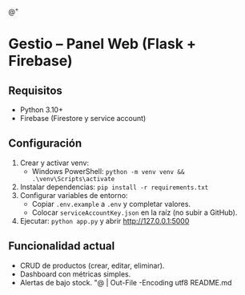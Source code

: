 @"
# Gestio – Panel Web (Flask + Firebase)

## Requisitos
- Python 3.10+
- Firebase (Firestore y service account)

## Configuración
1. Crear y activar venv:
   - Windows PowerShell: `python -m venv venv && .\venv\Scripts\activate`
2. Instalar dependencias: `pip install -r requirements.txt`
3. Configurar variables de entorno:
   - Copiar `.env.example` a `.env` y completar valores.
   - Colocar `serviceAccountKey.json` en la raíz (no subir a GitHub).
4. Ejecutar: `python app.py` y abrir http://127.0.0.1:5000

## Funcionalidad actual
- CRUD de productos (crear, editar, eliminar).
- Dashboard con métricas simples.
- Alertas de bajo stock.
"@ | Out-File -Encoding utf8 README.md
